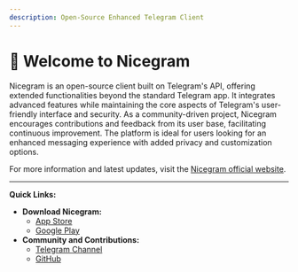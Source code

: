 ```yaml
---
description: Open-Source Enhanced Telegram Client
---
```


# 👋 Welcome to Nicegram

Nicegram is an open-source client built on Telegram's API, offering extended functionalities beyond the standard Telegram app. It integrates advanced features while maintaining the core aspects of Telegram's user-friendly interface and security. As a community-driven project, Nicegram encourages contributions and feedback from its user base, facilitating continuous improvement. The platform is ideal for users looking for an enhanced messaging experience with added privacy and customization options.

For more information and latest updates, visit the [Nicegram official website](https://nicegram.app/).

***

**Quick Links:**

* **Download Nicegram:**
  * [App Store](https://apps.apple.com/app/apple-store/id1608870673?pt=119567154\&ct=nicegram.app\&mt=8)
  * [Google Play](https://play.google.com/store/apps/details?id=app.nicegram\&utm\_source=nicegram.app\&utm\_medium=main\&utm\_campaign=web)
* **Community and Contributions:**
  * [Telegram Channel](https://t.me/nicegramapp)
  * [GitHub](https://github.com/Nicegram)
